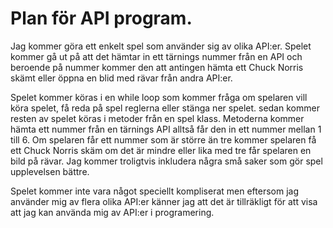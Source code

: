 # Plan för API program.

Jag kommer göra ett enkelt spel som använder sig av olika API:er.
Spelet kommer gå ut på att det hämtar in ett tärnings nummer från 
en API och beroende på nummer kommer den att antingen hämta ett 
Chuck Norris skämt eller öppna en blid med rävar från andra API:er.

Spelet kommer köras i en while loop som kommer fråga om spelaren 
vill köra spelet, få reda på spel reglerna eller stänga ner spelet.
sedan kommer resten av spelet köras i metoder från en spel klass.
Metoderna kommer hämta ett nummer från en tärnings API alltså får
den in ett nummer mellan 1 till 6. Om spelaren får ett nummer som 
är större än tre kommer spelaren få ett Chuck Norris skäm om det är 
mindre eller lika med tre får spelaren en bild på rävar.
Jag kommer troligtvis inkludera några små saker som gör spel
upplevelsen bättre.

Spelet kommer inte vara något speciellt kompliserat men eftersom jag 
använder mig av flera olika API:er känner jag att det är tillräkligt 
för att visa att jag kan använda mig av API:er i programering.
